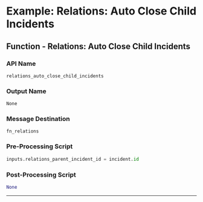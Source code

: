 <!--
    DO NOT MANUALLY EDIT THIS FILE
    THIS FILE IS AUTOMATICALLY GENERATED WITH resilient-sdk codegen
    Generated with resilient-sdk v48.0.4034
-->

# Example: Relations: Auto Close Child Incidents

## Function - Relations: Auto Close Child Incidents

### API Name
`relations_auto_close_child_incidents`

### Output Name
`None`

### Message Destination
`fn_relations`

### Pre-Processing Script
```python
inputs.relations_parent_incident_id = incident.id

```

### Post-Processing Script
```python
None
```

---

